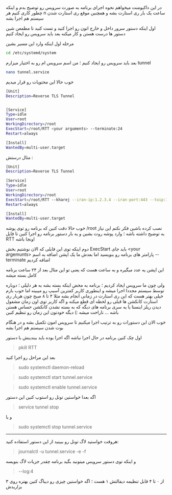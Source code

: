 
در این داکیومنت میخواهم نحوه اجرای برنامه به صورت سرویس رو توضیح بدم و اینکه چطور کاری کنیم هر n ساعت یک بار ری استارت بشه و همچنین موقع ری استارت شدن سیستم هم اجرا بشه

اول اینکه دستور سرور داخل و خارج اتون رو اجرا کنید و تست کنید تا مطمعن شین دستور ها درست هستن و کار میکنه بعد باید سرویس رو ایجاد کنیم

مرحله اول اینکه وارد این مسیر بشین
```sh
cd /etc/systemd/system
```
بعد باید سرویس رو ایجاد کنیم ؛ من اسم سرویس ام رو به اختیار میزارم tunnel
```sh
nano tunnel.service
```
خوب حالا این محتویات رو قرار میدیم 
```sh
[Unit]
Description=Reverse TLS Tunnel


[Service]
Type=idle
User=root
WorkingDirectory=/root
ExecStart=/root/RTT <your arguments> --terminate:24
Restart=always

[Install]
WantedBy=multi-user.target
```

مثال درستش :
```sh
[Unit]
Description=Reverse TLS Tunnel

[Service]
Type=idle
User=root
WorkingDirectory=/root
ExecStart=/root/RTT --kharej --iran-ip:1.2.3.4 --iran-port:443 --toip:127.0.0.1 --toport:443 --password:123ab --sni:splus.ir --terminate:24
Restart=always

[Install]
WantedBy=multi-user.target

```



خوب حالا دقت کنین که برنامه رو توی پوشه /root نصب کرده باشین فکر نکنم این نیاز به توضیح داشته باشه ؛ وارد پوشه روت بشین و یه بار دستور برنامه رو اجرا کنین تا فایل RTT اونجا باشه

دوم اینکه توی این فایلی که الان نوشتیم بخش ExecStart  باید جای \<your argemunts\>  پارامتر های برنامه رو بنویسید اما بعدش ما یک اپشن اضافه به اسم --terminate اضافه کردیم

این اپشن یه عدد میگیره و به ساعت هست که یعنی تو این مثال بعد از ۲۴ ساعت برنامه کامل بسته میشه

ولی چون ما سرویس ایجاد کردیم ؛ برنامه به محض اینکه بسته بشه به هر دلیلی ؛ دوباره توسط سیستم مجددا اجرا میشه
و اینطوری کاربر کمترین آسیپ رو میبینه اما خوب بازم خیلی بهتر هست که این ری استارت در زمانی انجام بشه مثلا ۴ تا ۸ صبح چون هربار 
ری استارت کانکشن ها قبلی رو لحظه ای قطع میکنه و اگه کاربر توی اون زمان مشفول دیدن ریلز اینستا یا یه سری برنامه های دیگه که به بسته نشدن کانکشن حساس هستن باشه ... ناراحت میشه :)
دیگه خودتون این زمان رو تنظیم کنین


خوب الان این دستورات رو به ترتیب اجرا میکنیم تا سرویس امون تکمیل بشه و در هنگام بوت شدن سیستم هم اجرا بشه

اول چک کنین برنامه در حال اجرا نباشه اگه اجرا بوده باید ببندینش با دستور 
> pkill RTT

بعد این مراحل رو اجرا کنید


> sudo systemctl daemon-reload

> sudo systemctl start tunnel.service

> sudo systemctl enable tunnel.service


اگه بعدا خواستین تونل رو استوپ کنین این دستور
> service tunnel stop

و یا

> sudo systemctl stop tunnel.service



***

هروقت خواستید لاگ تونل رو ببینید از این دستور استفاده کنید:

> journalctl -u tunnel.service -e -f

و اینکه توی دستور سرویس میتونید بگید برنامه چقدر جزیات لاگ بنویسه
> --log:4

از ۰ تا ۴ قابل تنظیمه دیفالتش ۱ هست ؛ اگه خواستین چیزی رو دیباگ کنین بهتره روی ۳ بزاریدش



